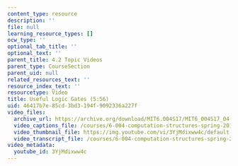 ```yaml
---
content_type: resource
description: ''
file: null
learning_resource_types: []
ocw_type: ''
optional_tab_title: ''
optional_text: ''
parent_title: 4.2 Topic Videos
parent_type: CourseSection
parent_uid: null
related_resources_text: ''
resource_index_text: ''
resourcetype: Video
title: Useful Logic Gates (5:56)
uid: 46417b7e-85cd-3bd3-194f-9092336a227f
video_files:
  archive_url: https://archive.org/download/MIT6.004S17/MIT6_004S17_04-02-02_300k.mp4
  video_captions_file: /courses/6-004-computation-structures-spring-2017/e66617d404d85234a2b7c5274b7a576c_3YjMdixww4c.vtt
  video_thumbnail_file: https://img.youtube.com/vi/3YjMdixww4c/default.jpg
  video_transcript_file: /courses/6-004-computation-structures-spring-2017/c2958c72ffb2e19faa54b5fc933ada27_3YjMdixww4c.pdf
video_metadata:
  youtube_id: 3YjMdixww4c
---
```

